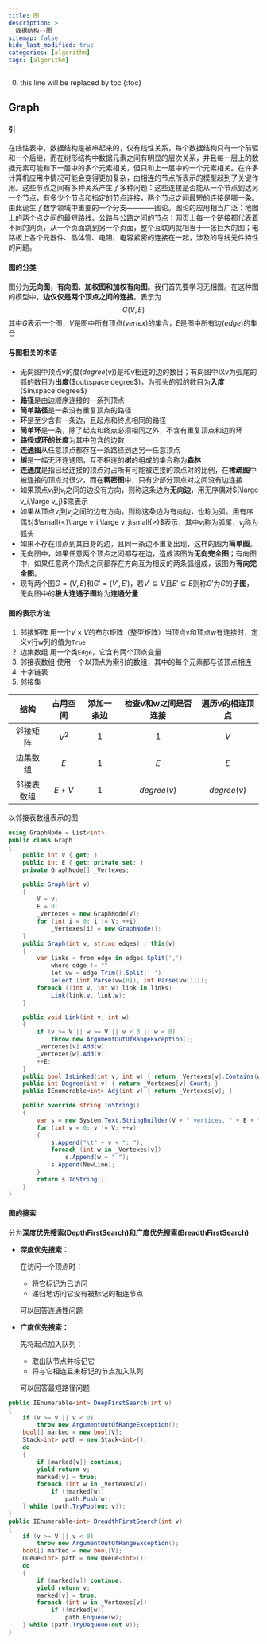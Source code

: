 ```yaml
---
title: 图
description: >
  数据结构--图
sitemap: false
hide_last_modified: true
categories: [algorithm]
tags: [algorithm]
---
```


0. this line will be replaced by toc
{:toc}

## Graph

#### 引

​	在线性表中，数据结构是被串起来的，仅有线性关系，每个数据结构只有一个前驱和一个后继，而在树形结构中数据元素之间有明显的层次关系，并且每一层上的数据元素可能和下一层中的多个元素相关，但只和上一层中的一个元素相关。
​	在许多计算机应用中情况可能会变得更加复杂，由相连的节点所表示的模型起到了关键作用。这些节点之间有多种关系产生了多种问题：这些连接是否能从一个节点到达另一个节点，有多少个节点和指定的节点连接，两个节点之间最短的连接是哪一条。由此诞生了数学领域中重要的一个分支————图论。
​	图论的应用相当广泛：地图上的两个点之间的最短路线、公路与公路之间的节点；网页上每一个链接都代表着不同的网页，从一个页面跳到另一个页面，整个互联网就相当于一张巨大的图；电路板上各个元器件、晶体管、电阻、电容紧密的连接在一起，涉及的导线元件特性的问题。

#### 图的分类

​	图分为**无向图，有向图、加权图和加权有向图**。我们首先要学习无相图。在这种图的模型中，**边仅仅是两个顶点之间的连接**。表示为
$$
G(V,E)
$$
其中$G$表示一个图，$V$是图中所有顶点(*vertex*)的集合，$E$是图中所有边(*edge*)的集合

#### 与图相关的术语

- 无向图中顶点v的度($degree(v)$)是和v相连的边的数目；有向图中以v为弧尾的弧的数目为**出度**($out\space degree$)，为弧头的弧的数目为**入度**($in\space degree$)
- **路径**是由边顺序连接的一系列顶点
- **简单路径**是一条没有重复顶点的路径
- **环**是至少含有一条边，且起点和终点相同的路径
- **简单环**是一条，除了起点和终点必须相同之外，不含有重复顶点和边的环
- **路径或环的长度**为其中包含的边数
- **连通图**从任意顶点都存在一条路径到达另一任意顶点
- **树**是一幅无环连通图，互不相连的**树**的组成的集合称为**森林**
- **连通度**是指已经连接的顶点对占所有可能被连接的顶点对的比例，在**稀疏图**中被连接的顶点对很少，而在**稠密图**中，只有少部分顶点对之间没有边连接
- 如果顶点$v_i$到$v_j$之间的边没有方向，则称这条边为**无向边**，用无序偶对$(\large v_i,\large v_j)$来表示
- 如果从顶点$v_i$到$v_j$之间的边有方向，则称这条边为有向边，也称为弧。用有序偶对$\small{<}\large v_i,\large v_j\small{>}$表示，其中$v_i$称为弧尾，$v_j$称为弧头
- 如果不存在顶点到其自身的边，且同一条边不重复出现，这样的图为**简单图**。
- 无向图中，如果任意两个顶点之间都存在边，造成该图为**无向完全图**；有向图中，如果任意两个顶点之间都存在方向互为相反的两条弧组成，该图为**有向完全图**。
- 现有两个图$G=(V,E)$和$G'=(V',E')$，若$V'\subseteq V$且$E'\subseteq E$则称$G'$为$G$的**子图**，无向图中的**极大连通子图**称为**连通分量**

#### 图的表示方法

1. 邻接矩阵
   用一个$V \times V$的布尔矩阵（整型矩阵）当顶点v和顶点w有连接时，定义v行w列的值为`True`
2. 边集数组
   用一个类`Edge`，它含有两个顶点变量
3. 邻接表数组
   使用一个以顶点为索引的数组，其中的每个元素都与该顶点相连
4. 十字链表
5. 邻接集

|    结构    | 占用空间 | 添加一条边 | 检查v和w之间是否连接 | 遍历v的相连顶点 |
| :--------: | :------: | :--------: | :------------------: | :-------------: |
|  邻接矩阵  |  $V^2$   |    $1$     |         $1$          |       $V$       |
|  边集数组  |   $E$    |    $1$     |         $E$          |       $E$       |
| 邻接表数组 |  $E+V$   |    $1$     |     $degree(v)$      |   $degree(v)$   |

以邻接表数组表示的图

```csharp
using GraphNode = List<int>;
public class Graph
{
    public int V { get; }
    public int E { get; private set; }
    private GraphNode[] _Vertexes;

    public Graph(int v)
    {
        V = v;
        E = 0;
        _Vertexes = new GraphNode[V];
        for (int i = 0; i != V; ++i)
            _Vertexes[i] = new GraphNode();
    }
    public Graph(int v, string edges) : this(v)
    {
        var links = from edge in edges.Split(',')
            where edge != ""
            let vw = edge.Trim().Split(' ')
            select (int.Parse(vw[0]), int.Parse(vw[1]));
        foreach ((int v, int w) link in links)
            Link(link.v, link.w);
    }

    public void Link(int v, int w)
    {
        if (v >= V || w >= V || v < 0 || w < 0)
            throw new ArgumentOutOfRangeException();
        _Vertexes[v].Add(w);
        _Vertexes[w].Add(v);
        ++E;
    }
    public bool IsLinked(int v, int w) { return _Vertexes[v].Contains(w); }
    public int Degree(int v) { return _Vertexes[v].Count; }
    public IEnumerable<int> Adj(int v) { return _Vertexes[v]; }

    public override string ToString()
    {
        var s = new System.Text.StringBuilder(V + " vertices, " + E + " edges" + NewLine);
        for (int v = 0; v != V; ++v)
        {
            s.Append("\t" + v + ": ");
            foreach (int w in _Vertexes[v])
                s.Append(w + " ");
            s.Append(NewLine);
        }
        return s.ToString();
    }
}
```

#### 图的搜索

分为**深度优先搜索(DepthFirstSearch)**和**广度优先搜索(BreadthFirstSearch)**

- **深度优先搜索：**

  在访问一个顶点时：

  - 将它标记为已访问
  - 递归地访问它没有被标记的相连节点

  可以回答连通性问题

- **广度优先搜索：**

  先将起点加入队列：

  - 取出队节点并标记它
  - 将与它相连且未标记的节点加入队列

  可以回答最短路径问题

```csharp
public IEnumerable<int> DeepFirstSearch(int v)
{
    if (v >= V || v < 0)
        throw new ArgumentOutOfRangeException();
    bool[] marked = new bool[V];
    Stack<int> path = new Stack<int>();
    do
    {
        if (marked[v]) continue;
        yield return v;
        marked[v] = true;
        foreach (int w in _Vertexes[v])
            if (!marked[w])
                path.Push(w);
    } while (path.TryPop(out v));
}
public IEnumerable<int> BreadthFirstSearch(int v)
{
    if (v >= V || v < 0)
        throw new ArgumentOutOfRangeException();
    bool[] marked = new bool[V];
    Queue<int> path = new Queue<int>();
    do
    {
        if (marked[v]) continue;
        yield return v;
        marked[v] = true;
        foreach (int w in _Vertexes[v])
            if (!marked[w])
                path.Enqueue(w);
    } while (path.TryDequeue(out v));
}
```